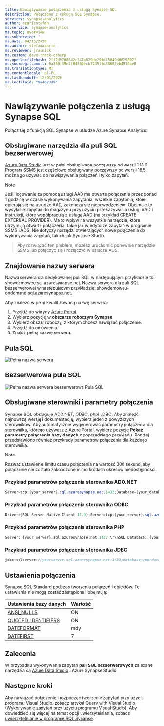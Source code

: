```yaml
---
title: Nawiązywanie połączenia z usługą Synapse SQL
description: Połączono z usługą SQL Synapse.
services: synapse-analytics
author: azaricstefan
ms.service: synapse-analytics
ms.topic: overview
ms.subservice: ''
ms.date: 04/15/2020
ms.author: stefanazaric
ms.reviewer: jrasnick
ms.custom: devx-track-csharp
ms.openlocfilehash: 2ff2d9708642c347a829de290d45849d8629807f
ms.sourcegitcommit: 6a350f39e2f04500ecb7235f5d88682eb4910ae8
ms.translationtype: MT
ms.contentlocale: pl-PL
ms.lasthandoff: 12/01/2020
ms.locfileid: "96462349"
---
```

# <a name="connect-to-synapse-sql"></a>Nawiązywanie połączenia z usługą Synapse SQL
Połącz się z funkcją SQL Synapse w usłudze Azure Synapse Analytics.

## <a name="supported-tools-for-serverless-sql-pool"></a>Obsługiwane narzędzia dla puli SQL bezserwerowej

[Azure Data Studio](/sql/azure-data-studio/download-azure-data-studio) jest w pełni obsługiwana począwszy od wersji 1.18.0. Program SSMS jest częściowo obsługiwany począwszy od wersji 18,5, można go używać do nawiązywania połączeń i tylko zapytań.

> [!NOTE]
> Jeśli logowanie za pomocą usługi AAD ma otwarte połączenie przez ponad 1 godzinę w czasie wykonywania zapytania, wszelkie zapytania, które opierają się na usłudze AAD, zakończą się niepowodzeniem. Obejmuje to wysyłanie zapytań do magazynu przy użyciu przekazywania usługi AAD i instrukcji, które współpracują z usługą AAD (na przykład CREATE EXTERNAL PROVIDER). Ma to wpływ na wszystkie narzędzia, które utrzymują otwarte połączenia, takie jak w edytorze zapytań w programie SSMS i ADS. Nie dotyczy narzędzi otwierających nowe połączenia do wykonywania zapytań, takich jak Synapse Studio.

> Aby rozwiązać ten problem, możesz uruchomić ponownie narzędzie SSMS lub połączyć się i rozłączyć w usłudze ADS. 

## <a name="find-your-server-name"></a>Znajdowanie nazwy serwera

Nazwa serwera dla dedykowanej puli SQL w następującym przykładzie to: showdemoweu.sql.azuresynapse.net.
Nazwa serwera dla puli SQL bezserwerowej w następującym przykładzie: showdemoweu-ondemand.sql.azuresynapse.net.

Aby znaleźć w pełni kwalifikowaną nazwę serwera:

1. Przejdź do witryny [Azure Portal](https://portal.azure.com).
2. Wybierz pozycję w **obszarze roboczym Synapse**.
3. Wybierz obszar roboczy, z którym chcesz nawiązać połączenie.
4. Przejdź do omówienia.
5. Znajdź pełną nazwę serwera.

## <a name="sql-pool"></a>**Pula SQL**

![Pełna nazwa serwera](./media/connect-overview/server-connect-example.png)

## <a name="serverless-sql-pool"></a>**Bezserwerowa pula SQL**

![Pełna nazwa serwera bezserwerowa Pula SQL](./media/connect-overview/server-connect-example-sqlod.png)

## <a name="supported-drivers-and-connection-strings"></a>Obsługiwane sterowniki i parametry połączenia
Synapse SQL obsługuje [ADO.NET](https://msdn.microsoft.com/library/e80y5yhx(v=vs.110).aspx), [ODBC](https://msdn.microsoft.com/library/jj730314.aspx), [php](https://msdn.microsoft.com/library/cc296172.aspx?f=255&MSPPError=-2147217396)i [JDBC](https://msdn.microsoft.com/library/mt484311(v=sql.110).aspx). Aby znaleźć najnowszą wersję i dokumentację, wybierz jeden z powyższych sterowników. Aby automatycznie wygenerować parametry połączenia dla sterownika, którego używasz z Azure Portal, wybierz pozycję **Pokaż parametry połączenia bazy danych** z poprzedniego przykładu. Poniżej przedstawiono również przykłady parametrów połączenia dla każdego sterownika.

> [!NOTE]
> Rozważ ustawienie limitu czasu połączenia na wartość 300 sekund, aby połączenie nie zostało zakończone mimo krótkich okresów niedostępności.

### <a name="adonet-connection-string-example"></a>Przykład parametrów połączenia sterownika ADO.NET

```csharp
Server=tcp:{your_server}.sql.azuresynapse.net,1433;Database={your_database};User ID={your_user_name};Password={your_password_here};Encrypt=True;TrustServerCertificate=False;Connection Timeout=30;
```

### <a name="odbc-connection-string-example"></a>Przykład parametrów połączenia sterownika ODBC

```csharp
Driver={SQL Server Native Client 11.0};Server=tcp:{your_server}.sql.azuresynapse.net,1433;Database={your_database};Uid={your_user_name};Pwd={your_password_here};Encrypt=yes;TrustServerCertificate=no;Connection Timeout=30;
```

### <a name="php-connection-string-example"></a>Przykład parametrów połączenia sterownika PHP

```PHP
Server: {your_server}.sql.azuresynapse.net,1433 \r\nSQL Database: {your_database}\r\nUser Name: {your_user_name}\r\n\r\nPHP Data Objects(PDO) Sample Code:\r\n\r\ntry {\r\n   $conn = new PDO ( \"sqlsrv:server = tcp:{your_server}.sql.azuresynapse.net,1433; Database = {your_database}\", \"{your_user_name}\", \"{your_password_here}\");\r\n    $conn->setAttribute( PDO::ATTR_ERRMODE, PDO::ERRMODE_EXCEPTION );\r\n}\r\ncatch ( PDOException $e ) {\r\n   print( \"Error connecting to SQL Server.\" );\r\n   die(print_r($e));\r\n}\r\n\rSQL Server Extension Sample Code:\r\n\r\n$connectionInfo = array(\"UID\" => \"{your_user_name}\", \"pwd\" => \"{your_password_here}\", \"Database\" => \"{your_database}\", \"LoginTimeout\" => 30, \"Encrypt\" => 1, \"TrustServerCertificate\" => 0);\r\n$serverName = \"tcp:{your_server}.sql.azuresynapse.net,1433\";\r\n$conn = sqlsrv_connect($serverName, $connectionInfo);
```

### <a name="jdbc-connection-string-example"></a>Przykład parametrów połączenia sterownika JDBC

```Java
jdbc:sqlserver://yourserver.sql.azuresynapse.net:1433;database=yourdatabase;user={your_user_name};password={your_password_here};encrypt=true;trustServerCertificate=false;hostNameInCertificate=*.sql.azuresynapse.net;loginTimeout=30;
```

## <a name="connection-settings"></a>Ustawienia połączenia
Synapse SQL Standard podczas tworzenia połączeń i obiektów. Te ustawienia nie mogą zostać zastąpione i obejmują:

| Ustawienia bazy danych | Wartość |
|:--- |:--- |
| [ANSI_NULLS](/sql/t-sql/statements/set-ansi-nulls-transact-sql?toc=/azure/synapse-analytics/toc.json&bc=/azure/synapse-analytics/breadcrumb/toc.json&view=azure-sqldw-latest&preserve-view=true) |ON |
| [QUOTED_IDENTIFIERS](/sql/t-sql/statements/set-quoted-identifier-transact-sql?toc=/azure/synapse-analytics/toc.json&bc=/azure/synapse-analytics/breadcrumb/toc.json&view=azure-sqldw-latest&preserve-view=true) |ON |
| [DATEFORMAT](/sql/t-sql/statements/set-dateformat-transact-sql?toc=/azure/synapse-analytics/toc.json&bc=/azure/synapse-analytics/breadcrumb/toc.json&view=azure-sqldw-latest&preserve-view=true) |mdy |
| [DATEFIRST](/sql/t-sql/statements/set-datefirst-transact-sql?toc=/azure/synapse-analytics/toc.json&bc=/azure/synapse-analytics/breadcrumb/toc.json&view=azure-sqldw-latest&preserve-view=true) |7 |

## <a name="recommendations"></a>Zalecenia

W przypadku wykonywania zapytań **puli SQL bezserwerowych** zalecane narzędzia są [Azure Data Studio](get-started-azure-data-studio.md) i Azure Synapse Studio.

## <a name="next-steps"></a>Następne kroki
Aby nawiązać połączenie i rozpocząć tworzenie zapytań przy użyciu programu Visual Studio, zobacz artykuł [Query with Visual Studio](../sql-data-warehouse/sql-data-warehouse-query-visual-studio.md?toc=/azure/synapse-analytics/toc.json&bc=/azure/synapse-analytics/breadcrumb/toc.json) (Wykonywanie zapytań przy użyciu programu Visual Studio). Aby dowiedzieć się więcej na temat opcji uwierzytelniania, zobacz [uwierzytelnianie w programie SQL Synapse](../sql-data-warehouse/sql-data-warehouse-authentication.md?toc=/azure/synapse-analytics/toc.json&bc=/azure/synapse-analytics/breadcrumb/toc.json).